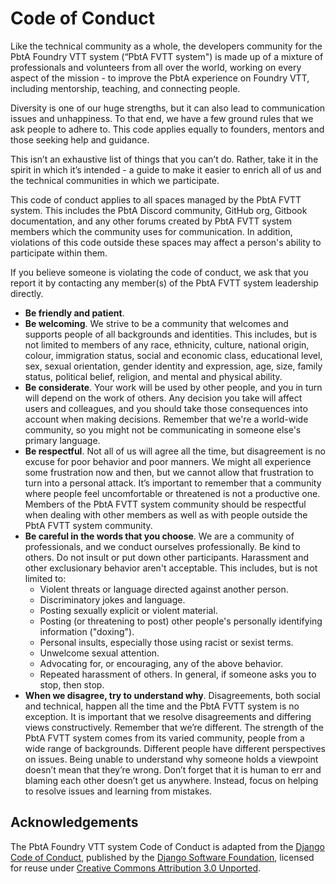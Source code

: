 # Code of Conduct

Like the technical community as a whole, the developers community for the PbtA Foundry VTT system (“PbtA FVTT system") is made up of a mixture of professionals and volunteers from all over the world, working on every aspect of the mission - to improve the PbtA experience on Foundry VTT, including mentorship, teaching, and connecting people.

Diversity is one of our huge strengths, but it can also lead to communication issues and unhappiness. To that end, we have a few ground rules that we ask people to adhere to. This code applies equally to founders, mentors and those seeking help and guidance.

This isn’t an exhaustive list of things that you can’t do. Rather, take it in the spirit in which it’s intended - a guide to make it easier to enrich all of us and the technical communities in which we participate.

This code of conduct applies to all spaces managed by the PbtA FVTT system. This includes the PbtA Discord community, GitHub org, Gitbook documentation, and any other forums created by PbtA FVTT system members which the community uses for communication. In addition, violations of this code outside these spaces may affect a person's ability to participate within them.

If you believe someone is violating the code of conduct, we ask that you report it by contacting any member(s) of the PbtA FVTT system leadership directly.

- **Be friendly and patient**.
- **Be welcoming**. We strive to be a community that welcomes and supports people of all backgrounds and identities. This includes, but is not limited to members of any race, ethnicity, culture, national origin, colour, immigration status, social and economic class, educational level, sex, sexual orientation, gender identity and expression, age, size, family status, political belief, religion, and mental and physical ability.
- **Be considerate**. Your work will be used by other people, and you in turn will depend on the work of others. Any decision you take will affect users and colleagues, and you should take those consequences into account when making decisions. Remember that we're a world-wide community, so you might not be communicating in someone else's primary language.
- **Be respectful**. Not all of us will agree all the time, but disagreement is no excuse for poor behavior and poor manners. We might all experience some frustration now and then, but we cannot allow that frustration to turn into a personal attack. It’s important to remember that a community where people feel uncomfortable or threatened is not a productive one. Members of the PbtA FVTT system community should be respectful when dealing with other members as well as with people outside the PbtA FVTT system community.
- **Be careful in the words that you choose**. We are a community of professionals, and we conduct ourselves professionally. Be kind to others. Do not insult or put down other participants. Harassment and other exclusionary behavior aren't acceptable. This includes, but is not limited to:
  - Violent threats or language directed against another person.
  - Discriminatory jokes and language.
  - Posting sexually explicit or violent material.
  - Posting (or threatening to post) other people's personally identifying information ("doxing").
  - Personal insults, especially those using racist or sexist terms.
  - Unwelcome sexual attention.
  - Advocating for, or encouraging, any of the above behavior.
  - Repeated harassment of others. In general, if someone asks you to stop, then stop.
- **When we disagree, try to understand why**. Disagreements, both social and technical, happen all the time and the PbtA FVTT system is no exception. It is important that we resolve disagreements and differing views constructively. Remember that we’re different. The strength of the PbtA FVTT system comes from its varied community, people from a wide range of backgrounds. Different people have different perspectives on issues. Being unable to understand why someone holds a viewpoint doesn’t mean that they’re wrong. Don’t forget that it is human to err and blaming each other doesn’t get us anywhere. Instead, focus on helping to resolve issues and learning from mistakes.

## Acknowledgements
The PbtA Foundry VTT system Code of Conduct is adapted from the [Django Code of Conduct](https://www.djangoproject.com/conduct/), published by the [Django Software Foundation](https://www.djangoproject.com/foundation/), licensed for reuse under [Creative Commons Attribution 3.0 Unported](https://creativecommons.org/licenses/by/3.0/).